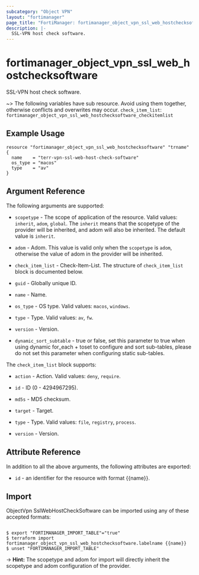 ```yaml
---
subcategory: "Object VPN"
layout: "fortimanager"
page_title: "FortiManager: fortimanager_object_vpn_ssl_web_hostchecksoftware"
description: |-
  SSL-VPN host check software.
---
```


# fortimanager_object_vpn_ssl_web_hostchecksoftware
SSL-VPN host check software.

~> The following variables have sub resource. Avoid using them together, otherwise conflicts and overwrites may occur.
`check_item_list`: `fortimanager_object_vpn_ssl_web_hostchecksoftware_checkitemlist`



## Example Usage

```hcl
resource "fortimanager_object_vpn_ssl_web_hostchecksoftware" "trname" {
  name    = "terr-vpn-ssl-web-host-check-software"
  os_type = "macos"
  type    = "av"
}
```

## Argument Reference


The following arguments are supported:

* `scopetype` - The scope of application of the resource. Valid values: `inherit`, `adom`, `global`. The `inherit` means that the scopetype of the provider will be inherited, and adom will also be inherited. The default value is `inherit`.
* `adom` - Adom. This value is valid only when the `scopetype` is `adom`, otherwise the value of adom in the provider will be inherited.

* `check_item_list` - Check-Item-List. The structure of `check_item_list` block is documented below.
* `guid` - Globally unique ID.
* `name` - Name.
* `os_type` - OS type. Valid values: `macos`, `windows`.

* `type` - Type. Valid values: `av`, `fw`.

* `version` - Version.
* `dynamic_sort_subtable` - true or false, set this parameter to true when using dynamic for_each + toset to configure and sort sub-tables, please do not set this parameter when configuring static sub-tables.

The `check_item_list` block supports:

* `action` - Action. Valid values: `deny`, `require`.

* `id` - ID (0 - 4294967295).
* `md5s` - MD5 checksum.
* `target` - Target.
* `type` - Type. Valid values: `file`, `registry`, `process`.

* `version` - Version.


## Attribute Reference

In addition to all the above arguments, the following attributes are exported:
* `id` - an identifier for the resource with format {{name}}.

## Import

ObjectVpn SslWebHostCheckSoftware can be imported using any of these accepted formats:
```

$ export "FORTIMANAGER_IMPORT_TABLE"="true"
$ terraform import fortimanager_object_vpn_ssl_web_hostchecksoftware.labelname {{name}}
$ unset "FORTIMANAGER_IMPORT_TABLE"
```
-> **Hint:** The scopetype and adom for import will directly inherit the scopetype and adom configuration of the provider.
